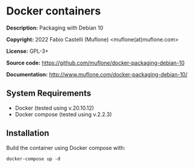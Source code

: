 Docker containers
=================
**Description:** Packaging with Debian 10

**Copyright:** 2022 Fabio Castelli (Muflone) <muflone(at)muflone.com>

**License:** GPL-3+

**Source code:** https://github.com/muflone/docker-packaging-debian-10

**Documentation:** http://www.muflone.com/docker-packaging-debian-10/

System Requirements
-------------------

* Docker (tested using v.20.10.12)
* Docker compose (tested using v.2.2.3)

Installation
------------

Build the container using Docker compose with:

    docker-compose up -d
